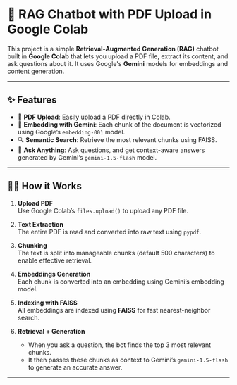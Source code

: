 # 📄 RAG Chatbot with PDF Upload in Google Colab

This project is a simple **Retrieval-Augmented Generation (RAG)** chatbot built in **Google Colab** that lets you upload a PDF file, extract its content, and ask questions about it. It uses Google's **Gemini** models for embeddings and content generation. 

---

## ✨ Features  

- 📄 **PDF Upload**: Easily upload a PDF directly in Colab.
- 🧠 **Embedding with Gemini**: Each chunk of the document is vectorized using Google’s `embedding-001` model. 
- 🔍 **Semantic Search**: Retrieve the most relevant chunks using FAISS.
- 💬 **Ask Anything**: Ask questions, and get context-aware answers generated by Gemini’s `gemini-1.5-flash` model. 

---

## 🧑‍💻 How it Works

1. **Upload PDF**  
   Use Google Colab’s `files.upload()` to upload any PDF file.  

2. **Text Extraction**  
   The entire PDF is read and converted into raw text using `pypdf`.  

3. **Chunking**   
   The text is split into manageable chunks (default 500 characters) to enable effective retrieval.

4. **Embeddings Generation**  
   Each chunk is converted into an embedding using Gemini’s embedding model.

5. **Indexing with FAISS**  
   All embeddings are indexed using **FAISS** for fast nearest-neighbor search.

6. **Retrieval + Generation**  
   - When you ask a question, the bot finds the top 3 most relevant chunks.
   - It then passes these chunks as context to Gemini’s `gemini-1.5-flash` to generate an accurate answer.   

---



